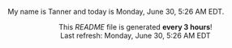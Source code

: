 My name is Tanner and today is Monday, June 30, 5:26 AM EDT.

<p align="center">This <i>README</i> file is generated <b>every 3 hours</b>!</br>Last refresh: Monday, June 30, 5:26 AM EDT<br /></p>
